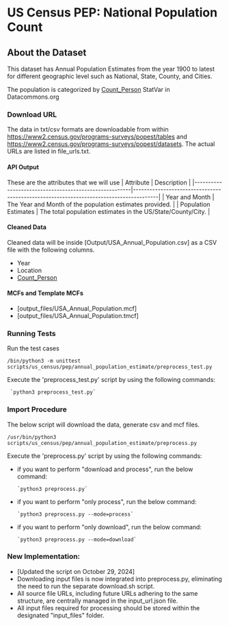 # US Census PEP: National Population Count

## About the Dataset
This dataset has Annual Population Estimates from the year 1900 to latest for different geographic level such as National, State, County, and Cities.

The population is categorized by [Count_Person](https://datacommons.org/browser/Count_Person) StatVar in Datacommons.org

### Download URL
The data in txt/csv formats are downloadable from within https://www2.census.gov/programs-surveys/popest/tables and https://www2.census.gov/programs-surveys/popest/datasets. The actual URLs are listed in file_urls.txt.

#### API Output
These are the attributes that we will use
| Attribute      					| Description                                                 				|
|-------------------------------------------------------|---------------------------------------------------------------------------------------|
| Year and Month   					| The Year and Month of the population estimates provided. 				|
| Population Estimates  				| The total population estimates in the US/State/County/City.						|


#### Cleaned Data
Cleaned data will be inside [Output/USA_Annual_Population.csv] as a CSV file with the following columns.

- Year
- Location
- [Count_Person](https://datacommons.org/browser/Count_Person)


#### MCFs and Template MCFs
- [output_files/USA_Annual_Population.mcf]
- [output_files/USA_Annual_Population.tmcf]

### Running Tests

Run the test cases

`/bin/python3 -m unittest scripts/us_census/pep/annual_population_estimate/preprocess_test.py`

Execute the 'preprocess_test.py' script by using the following commands:
    
     `python3 preprocess_test.py`

### Import Procedure

The below script will download the data, generate csv and mcf files.

`/usr/bin/python3 scripts/us_census/pep/annual_population_estimate/preprocess.py`

Execute the 'preprocess.py' script by using the following commands:

  - if you want to perform "download and process", run the below command:

        `python3 preprocess.py`

  - if you want to perform "only process", run the below command:

        `python3 preprocess.py --mode=process`
        
  - if you want to perform "only download", run the below command:

        `python3 preprocess.py --mode=download`

### New Implementation:
- [Updated the script on October 29, 2024]
- Downloading input files is now integrated into preprocess.py, eliminating the need to run the separate download.sh script. 
- All source file URLs, including future URLs adhering to the same structure, are centrally managed in the input_url.json file.
- All input files required for processing should be stored within the designated "input_files" folder.


